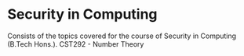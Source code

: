 # Security in Computing

Consists of the topics covered for the course of Security in Computing (B.Tech Hons.).
CST292 - Number Theory
